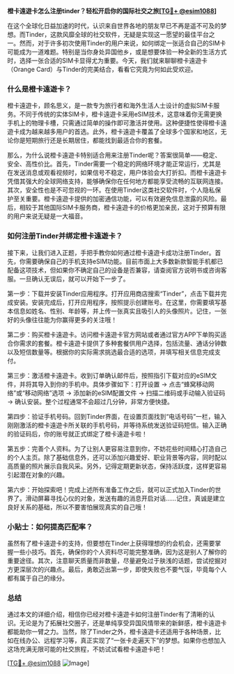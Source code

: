 **橙卡遠遊卡怎么注册tinder？轻松开启你的国际社交之旅[[TG💪+ @esim1088](https://t.me/s/esim1088)]**

在这个全球化日益加速的时代，认识来自世界各地的朋友早已不再是遥不可及的梦想。而Tinder，这款风靡全球的社交软件，无疑是实现这一愿望的最佳平台之一。然而，对于许多初次使用Tinder的用户来说，如何绑定一张适合自己的SIM卡可能成为一道难题。特别是当你身处异国他乡，或是想要体验一种全新的生活方式时，选择一张合适的SIM卡显得尤为重要。今天，我们就来聊聊橙卡遠遊卡（Orange Card）与Tinder的完美结合，看看它究竟为何如此受欢迎。

### 什么是橙卡遠遊卡？

橙卡遠遊卡，顾名思义，是一款专为旅行者和海外生活人士设计的虚拟SIM卡服务。不同于传统的实体SIM卡，橙卡遠遊卡采用eSIM技术，这意味着你无需更换手机上的物理卡槽，只需通过简单的操作即可激活并使用。这种便捷性使得橙卡遠遊卡成为越来越多用户的首选。此外，橙卡遠遊卡覆盖了全球多个国家和地区，无论你是短期旅行还是长期居住，都能找到最适合你的套餐。

那么，为什么说橙卡遠遊卡特别适合用来注册Tinder呢？答案很简单——稳定、安全、高性价比。首先，Tinder需要一个稳定的网络环境才能正常运行，尤其是在发送消息或观看视频时，如果信号不稳定，用户体验会大打折扣。而橙卡遠遊卡凭借其强大的全球网络支持，能够确保你在任何地方都能享受流畅的互联网连接。其次，安全性也是不可忽视的一环。在使用Tinder这类社交软件时，个人隐私保护至关重要。橙卡遠遊卡提供的加密通信功能，可以有效避免信息泄露的风险。最后，相较于其他国际SIM卡服务商，橙卡遠遊卡的价格更加亲民，这对于预算有限的用户来说无疑是一大福音。

### 如何注册Tinder并绑定橙卡遠遊卡？

接下来，让我们进入正题，手把手教你如何通过橙卡遠遊卡成功注册Tinder。首先，你需要确保自己的手机支持eSIM功能。目前市面上大多数新款智能手机都已配备这项技术，但如果你不确定自己的设备是否兼容，请查阅官方说明书或咨询客服。一旦确认无误后，就可以开始下一步了。

第一步：下载并安装Tinder应用程序。打开应用商店搜索“Tinder”，点击下载并完成安装。安装完成后，打开应用程序，按照提示创建账号。在这里，你需要填写基本信息如姓名、性别、年龄等，并上传一张真实且吸引人的头像照片。记住，一张好的头像往往能为你赢得更多的关注哦！

第二步：购买橙卡遠遊卡。访问橙卡遠遊卡官方网站或者通过官方APP下单购买适合你需求的套餐。橙卡遠遊卡提供了多种套餐供用户选择，包括流量、通话分钟数以及短信数量等。根据你的实际需求挑选最合适的选项，并填写相关信息完成支付。

第三步：激活橙卡遠遊卡。收到订单确认邮件后，按照指引下载对应的eSIM文件，并将其导入到你的手机中。具体步骤如下：打开设置 -> 点击“蜂窝移动网络”或“移动网络”选项 -> 添加新的eSIM配置文件 -> 扫描二维码或手动输入验证码 -> 确认安装。整个过程通常不会超过几分钟，非常方便快捷。

第四步：验证手机号码。回到Tinder界面，在设置页面找到“电话号码”一栏，输入刚刚激活的橙卡遠遊卡所关联的手机号码，并等待系统发送验证码短信。输入正确的验证码后，你的账号就正式绑定了橙卡遠遊卡啦！

第五步：完善个人资料。为了让别人更容易注意到你，不妨花些时间精心打造自己的个人主页。除了基础信息外，还可以添加兴趣爱好、职业背景等内容，同时配以高质量的照片展示自我风采。另外，记得定期更新状态，保持活跃度，这样更容易引起潜在对象的兴趣。

第六步：开始探索吧！完成上述所有准备工作之后，就可以正式加入Tinder的世界了。滑动屏幕寻找心仪的对象，发送有趣的消息开启对话……记住，真诚是建立良好关系的基础，所以不要害怕展现真实的自己哦！

### 小贴士：如何提高匹配率？

虽然有了橙卡遠遊卡的支持，但要想在Tinder上获得理想的约会机会，还需要掌握一些小技巧。首先，确保你的个人资料尽可能完整准确，因为这是别人了解你的重要途径。其次，注意聊天质量而非数量，尽量避免过于肤浅的话题，尝试挖掘对方更深层次的兴趣点。最后，勇敢迈出第一步，即使失败也不要气馁，毕竟每个人都有属于自己的缘分。

### 总结

通过本文的详细介绍，相信你已经对橙卡遠遊卡如何注册Tinder有了清晰的认识。无论是为了拓展社交圈子，还是单纯享受异国风情带来的新鲜感，橙卡遠遊卡都能助你一臂之力。当然，除了Tinder之外，橙卡遠遊卡还适用于各种场景，比如在线办公、远程学习等，真正实现了“一张卡走遍天下”的梦想。如果你也想加入这场充满无限可能的社交旅程，不妨试试看橙卡遠遊卡吧！

[[TG💪+ @esim1088](https://t.me/s/esim1088) ![Image](https://i.postimg.cc/4NQfJmqS/Snipaste-2025-05-13-00-14-12.png)]